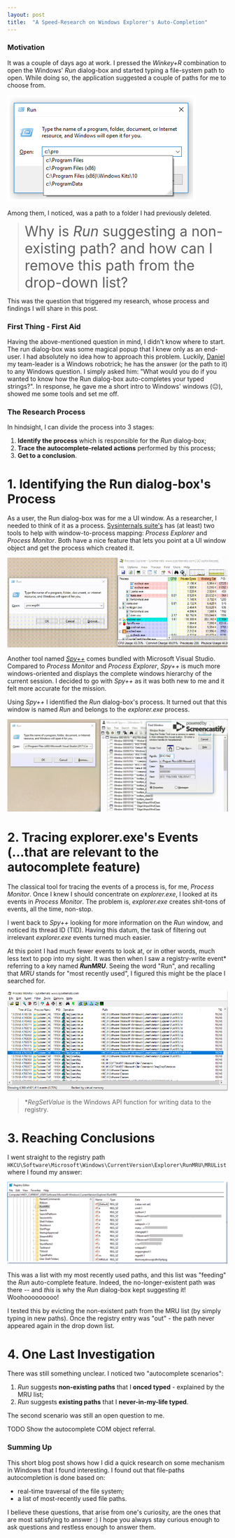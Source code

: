 ```yaml
---
layout: post
title:  "A Speed-Research on Windows Explorer's Auto-Completion"
---
```


### Motivation
It was a couple of days ago at work. I pressed the _Winkey+R_ combination to open the Windows' _Run_ dialog-box and 
started typing a file-system path to open. While doing so, the application suggested a couple of paths for me to choose 
from. 

![Windows Run dialog-box auto-completing text](/images/2019_08_09_run_dialog_box.png "Windows Run dialog-box auto-completing text")

Among them, I noticed, was a path to a folder I had previously deleted.

> <span style="font-size:32px;">Why is _Run_ suggesting a non-existing path? and how can I remove this path from the drop-down list?</span>

This was the question that triggered my research, whose process and findings I will share in this post.

### First Thing - First Aid
Having the above-mentioned question in mind, I didn't know where to start. 
The run dialog-box was some magical popup that I knew only as an end-user. I had absolutely no idea how to approach this problem.
Luckily, [Daniel](https://twitter.com/ace__pace) my team-leader is a Windows robotrick; 
he has the answer (or the path to it) to any Windows question. 
I simply asked him: "What would you do if you wanted to know how the Run dialog-box auto-completes your typed strings?". 
In response, he gave me a short intro to Windows' windows (:neutral_face:), showed me some tools and set me off.

### The Research Process
In hindsight, I can divide the process into 3 stages:
1. **Identify the process** which is responsible for the _Run_ dialog-box;
2. **Trace the autocomplete-related actions** performed by this process;
3. **Get to a conclusion**.

# 1. Identifying the Run dialog-box's Process 
As a user, the Run dialog-box was for me a UI window. As a researcher, I needed to think of it as a process. 
[Sysinternals suite's](https://docs.microsoft.com/en-us/sysinternals/downloads/sysinternals-suite) has (at least) two 
tools to help with window-to-process mapping: _Process Explorer_ and _Process Monitor_. Both have a nice feature that 
lets you point at a UI window object and get the process which created it.

![Process Explorer enables to locate a window's process by hovering over it with a designated cursor](/images/procexp_cursor.gif "Process Explorer Find Window's Process")

Another tool named [_Spy++_](https://docs.microsoft.com/en-us/visualstudio/debugger/introducing-spy-increment?view=vs-2019) 
comes bundled with Microsoft Visual Studio. Compared to _Process Monitor_ and _Process Explorer_, _Spy++_ is much more 
windows-oriented and displays the complete windows hierarchy of the current session. 
I decided to go with _Spy++_ as it was both new to me and it felt more accurate for the mission.

Using _Spy++_ I identified the _Run_ dialog-box's process. It turned out that this window is named _Run_ and belongs to 
the _explorer.exe_ process.

![Spy++ enables mapping between windows and their processes](/images/spy_process.gif "Spy++ enables mapping between windows and their processes")

# 2. Tracing explorer.exe's Events (...that are relevant to the autocomplete feature)
The classical tool for tracing the events of a process is, for me, _Process Monitor_. 
Once I knew I should concentrate on _explorer.exe_, I looked at its events in _Process Monitor_. 
The problem is, _explorer.exe_ creates shit-tons of events, all the time, non-stop. 

I went back to _Spy++_ looking for more information on the _Run_ window, and noticed its thread ID (TID). 
Having this datum, the task of filtering out irrelevant _explorer.exe_ events turned much easier.

At this point I had much fewer events to look at, or in other words, much less text to pop into my sight. 
It was then when I saw a registry-write event* referring to a key named _**RunMRU**_. 
Seeing the word "Run", and recalling that _MRU_ stands for "most recently used", I figured this might be the place 
I searched for.

![Process Monitor shows registry-write events, accessing a key named RunMRU](/images/mru_in_procmon.png "Registry Writes to MRU Keys")


> *_RegSetValue_ is the Windows API function for writing data to the registry. 

# 3. Reaching Conclusions
I went straight to the registry path `HKCU\Software\Microsoft\Windows\CurrentVersion\Explorer\RunMRU\MRUList` where I 
found my answer:

![Windows Registry contains the most-recently used paths typed in the Run dialog-box](/images/registry.png "MRU Paths in the Registry")


This was a list with my most recently used paths, and this list was "feeding" the _Run_ auto-complete feature.
Indeed, the no-longer-existent path was there -- and _this_ is why the _Run_ dialog-box kept suggesting it!
Woohooooooooo!

I tested this by evicting the non-existent path from the MRU list (by simply typing in new paths). Once the registry 
entry was "out" - the path never appeared again in the drop down list.

# 4. One Last Investigation
There was still something unclear. I noticed two "autocomplete scenarios":
1. _Run_ suggests **non-existing paths** that I **onced typed** - explained by the MRU list;
2. _Run_ suggests **existing paths** that I **never-in-my-life typed**.

The second scenario was still an open question to me.

TODO Show the autocomplete COM object referral.

### Summing Up
This short blog post shows how I did a quick research on some mechanism in Windows that I found interesting. I found out that file-paths autocompletion is done based on:
- real-time traversal of the file system;
- a list of most-recently used file paths.

I believe these questions, that arise from one's curiosity, are the ones that are most satisfying to answer :)
I hope you always stay curious enough to ask questions and restless enough to answer them. 